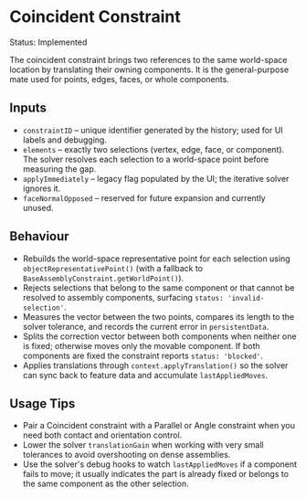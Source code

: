 # Coincident Constraint

Status: Implemented

The coincident constraint brings two references to the same world-space location by translating their owning components. It is the general-purpose mate used for points, edges, faces, or whole components.

## Inputs
- `constraintID` – unique identifier generated by the history; used for UI labels and debugging.
- `elements` – exactly two selections (vertex, edge, face, or component). The solver resolves each selection to a world-space point before measuring the gap.
- `applyImmediately` – legacy flag populated by the UI; the iterative solver ignores it.
- `faceNormalOpposed` – reserved for future expansion and currently unused.

## Behaviour
- Rebuilds the world-space representative point for each selection using `objectRepresentativePoint()` (with a fallback to `BaseAssemblyConstraint.getWorldPoint()`).
- Rejects selections that belong to the same component or that cannot be resolved to assembly components, surfacing `status: 'invalid-selection'`.
- Measures the vector between the two points, compares its length to the solver tolerance, and records the current error in `persistentData`.
- Splits the correction vector between both components when neither one is fixed; otherwise moves only the movable component. If both components are fixed the constraint reports `status: 'blocked'`.
- Applies translations through `context.applyTranslation()` so the solver can sync back to feature data and accumulate `lastAppliedMoves`.

## Usage Tips
- Pair a Coincident constraint with a Parallel or Angle constraint when you need both contact and orientation control.
- Lower the solver `translationGain` when working with very small tolerances to avoid overshooting on dense assemblies.
- Use the solver's debug hooks to watch `lastAppliedMoves` if a component fails to move; it usually indicates the part is already fixed or belongs to the same component as the other selection.
